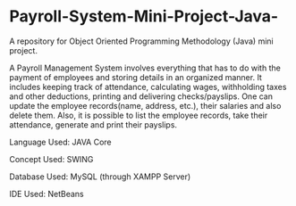 # Payroll-System-Mini-Project-Java-
A repository for Object Oriented Programming Methodology (Java) mini project.

A Payroll Management System involves everything that has to do with the payment of employees and storing details in an organized manner. It includes keeping track of attendance, calculating wages, withholding taxes and other deductions, printing and delivering checks/payslips. One can update the employee records(name, address, etc.), their
salaries and also delete them. Also, it is possible to list the employee records, take their attendance, generate and print their payslips. 

Language Used: JAVA Core

Concept Used: SWING

Database Used: MySQL (through XAMPP Server)

IDE Used: NetBeans
